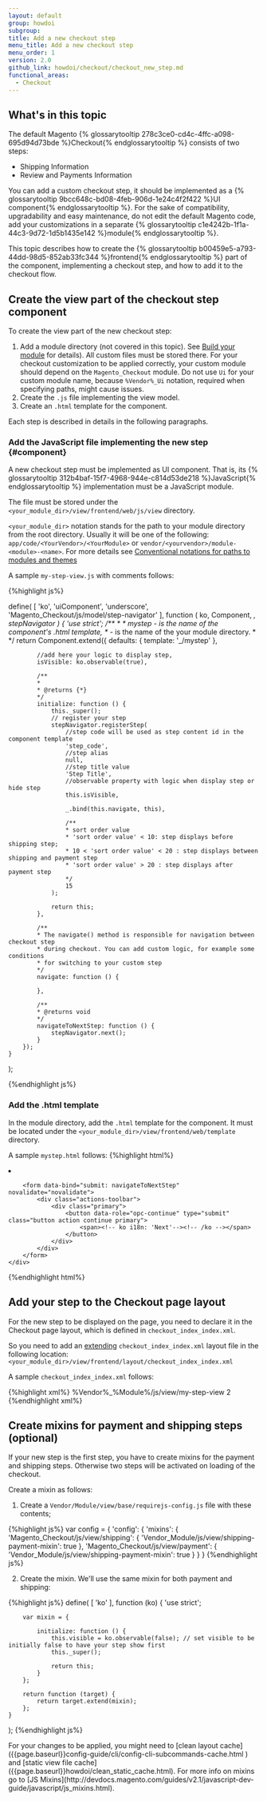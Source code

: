 ```yaml
---
layout: default
group: howdoi
subgroup:
title: Add a new checkout step
menu_title: Add a new checkout step
menu_order: 1
version: 2.0
github_link: howdoi/checkout/checkout_new_step.md
functional_areas:
  - Checkout
---
```


## What's in this topic
The default Magento {% glossarytooltip 278c3ce0-cd4c-4ffc-a098-695d94d73bde %}Checkout{% endglossarytooltip %} consists of two steps:

 - Shipping Information
 - Review and Payments Information

You can add a custom checkout step, it should be implemented as a {% glossarytooltip 9bcc648c-bd08-4feb-906d-1e24c4f2f422 %}UI component{% endglossarytooltip %}. For the sake of compatibility, upgradability and easy maintenance, do not edit the default Magento code, add your customizations in a separate {% glossarytooltip c1e4242b-1f1a-44c3-9d72-1d5b1435e142 %}module{% endglossarytooltip %}.

This topic describes how to create the {% glossarytooltip b00459e5-a793-44dd-98d5-852ab33fc344 %}frontend{% endglossarytooltip %} part of the component, implementing a checkout step, and how to add it to the checkout flow.


## Create the view part of the checkout step component

To create the view part of the new checkout step:

1. Add a module directory (not covered in this topic). See [Build your module]({{page.baseurl}}extension-dev-guide/build/build.html) for details). All custom files must be stored there. For your checkout customization to be applied correctly, your custom module should depend on the `Magento_Checkout` module. Do not use `Ui` for your custom module name, because `%Vendor%_Ui` notation, required when specifying paths, might cause issues.
1. Create the `.js` file implementing the view model.
2. Create an `.html` template for the component.

Each step is described in details in the following paragraphs.

### Add the JavaScript file implementing the new step {#component}

A new checkout step must be implemented as UI component. That is, its {% glossarytooltip 312b4baf-15f7-4968-944e-c814d53de218 %}JavaScript{% endglossarytooltip %} implementation must be a JavaScript module.

The file must be stored under the `<your_module_dir>/view/frontend/web/js/view` directory.

<div class="bs-callout bs-callout-info" id="info">
<p><code>&lt;your_module_dir&gt;</code> notation stands for the path to your module directory from the root directory. Usually it will be one of the following: <code>app/code/&lt;YourVendor&gt;/&lt;YourModule&gt;</code> or <code>vendor/&lt;yourvendor&gt;/module-&lt;module&gt;-&lt;name&gt;</code>. For more details see <a href="{{page.baseurl}}frontend-dev-guide/conventions.html">Conventional notations for paths to modules and themes</a></p>
</div>

A sample `my-step-view.js` with comments follows:

{%highlight js%}

define(
    [
        'ko',
        'uiComponent',
        'underscore',
        'Magento_Checkout/js/model/step-navigator'
    ],
    function (
        ko,
        Component,
        _,
        stepNavigator
    ) {
        'use strict';
        /**
        *
        * mystep - is the name of the component's .html template,
        * <Vendor>_<Module>  - is the name of the your module directory.
        *
        */
        return Component.extend({
            defaults: {
                template: '<Vendor>_<Module>/mystep'
            },

            //add here your logic to display step,
            isVisible: ko.observable(true),

            /**
			*
			* @returns {*}
			*/
            initialize: function () {
                this._super();
                // register your step
                stepNavigator.registerStep(
                    //step code will be used as step content id in the component template
                    'step_code',
                    //step alias
                    null,
                    //step title value
                    'Step Title',
                    //observable property with logic when display step or hide step
                    this.isVisible,

                    _.bind(this.navigate, this),

                    /**
					* sort order value
					* 'sort order value' < 10: step displays before shipping step;
					* 10 < 'sort order value' < 20 : step displays between shipping and payment step
					* 'sort order value' > 20 : step displays after payment step
					*/
                    15
                );

                return this;
            },

            /**
			* The navigate() method is responsible for navigation between checkout step
			* during checkout. You can add custom logic, for example some conditions
			* for switching to your custom step
			*/
            navigate: function () {

            },

            /**
			* @returns void
			*/
            navigateToNextStep: function () {
                stepNavigator.next();
            }
        });
    }
);

{%endhighlight js%}


### Add the .html template

In the module directory, add the `.html` template for the component. It must be located under the `<your_module_dir>/view/frontend/web/template` directory.

A sample `mystep.html` follows:
{%highlight html%}

<!--The 'step_code' value from the .js file should be used-->
<li id="step_code" data-bind="fadeVisible: isVisible">
<div class="step-title" data-bind="i18n: 'Step Title'" data-role="title"></div>
    <div id="checkout-step-title"
         class="step-content"
         data-role="content">

        <form data-bind="submit: navigateToNextStep" novalidate="novalidate">
            <div class="actions-toolbar">
                <div class="primary">
                    <button data-role="opc-continue" type="submit" class="button action continue primary">
                        <span><!-- ko i18n: 'Next'--><!-- /ko --></span>
                    </button>
                </div>
            </div>
        </form>
    </div>
</li>
{%endhighlight html%}

## Add your step to the Checkout page layout

For the new step to be displayed on the page, you need to declare it in the Checkout page layout, which is defined in `checkout_index_index.xml`.

So you need to add an [extending]({{page.baseurl}}frontend-dev-guide/layouts/layout-extend.html) `checkout_index_index.xml` layout file in the following location: `<your_module_dir>/view/frontend/layout/checkout_index_index.xml`

A sample `checkout_index_index.xml` follows:

{%highlight xml%}
<page xmlns:xsi="http://www.w3.org/2001/XMLSchema-instance" layout="1column" xsi:noNamespaceSchemaLocation="urn:magento:framework:View/Layout/etc/page_configuration.xsd">
    <body>
        <referenceBlock name="checkout.root">
                <arguments>
                    <argument name="jsLayout" xsi:type="array">
                        <item name="components" xsi:type="array">
                            <item name="checkout" xsi:type="array">
                                <item name="children" xsi:type="array">
                                    <item name="steps" xsi:type="array">
                                        <item name="children" xsi:type="array">
                                            <!-- The new step you add -->
                                            <item name="my-new-step" xsi:type="array">
                                                <item name="component" xsi:type="string">%Vendor%_%Module%/js/view/my-step-view</item>
                                                    <!--To display step content before shipping step "sortOrder" value should be < 1-->
                                                    <!--To display step content between shipping step and payment step  1 < "sortOrder" < 2 -->
                                                    <!--To display step content after payment step "sortOrder" > 2 -->
                                                <item name="sortOrder" xsi:type="string">2</item>
                                                <item name="children" xsi:type="array">
                                                    <!--add here child component declaration for your step-->
                                                </item>
                                            </item>
                                        </item>
                                    </item>
                                </item>
                            </item>
                        </item>
                    </argument>
                </arguments>
        </referenceBlock>
    </body>
</page>
{%endhighlight xml%}

## Create mixins for payment and shipping steps (optional)

If your new step is the first step, you have to create mixins for the payment and shipping steps. Otherwise two steps will be activated on loading of the checkout.

Create a mixin as follows:

1. Create a `Vendor/Module/view/base/requirejs-config.js` file with these contents;

{%highlight js%}
var config = {
'config': {
    'mixins': {
        'Magento_Checkout/js/view/shipping': {
            'Vendor_Module/js/view/shipping-payment-mixin': true
        },
        'Magento_Checkout/js/view/payment': {
            'Vendor_Module/js/view/shipping-payment-mixin': true
        }
    }
}
{%endhighlight js%}

2. Create the mixin. We'll use the same mixin for both payment and shipping:

{%highlight js%}
define(
    [
        'ko'
    ], function (ko) {
        'use strict';

        var mixin = {

            initialize: function () {
                this.visible = ko.observable(false); // set visible to be initially false to have your step show first
                this._super();

                return this;
            }
        };

        return function (target) {
            return target.extend(mixin);
        };
    }
);
{%endhighlight js%}

<div class="bs-callout bs-callout-info" id="info" markdown="1">
For your changes to be applied, you might need to [clean layout cache]({{page.baseurl}}config-guide/cli/config-cli-subcommands-cache.html ) and [static view file cache]({{page.baseurl}}howdoi/clean_static_cache.html). For more info on mixins go to [JS Mixins](http://devdocs.magento.com/guides/v2.1/javascript-dev-guide/javascript/js_mixins.html).
</div>
